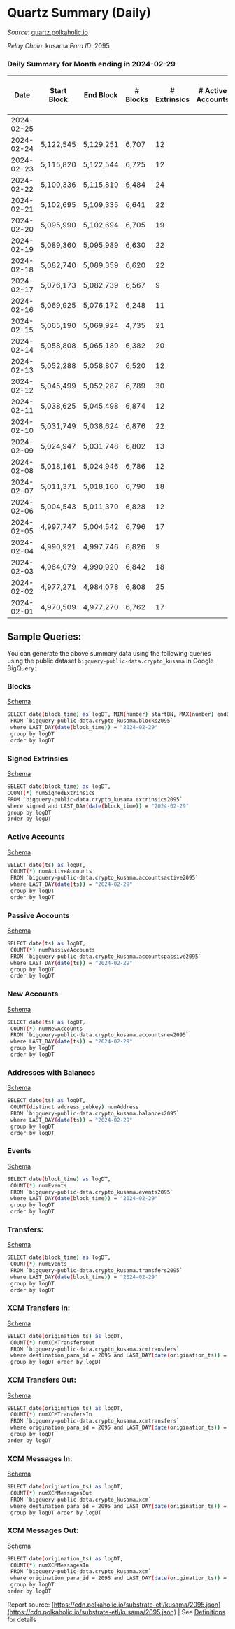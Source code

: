 # Quartz Summary (Daily)

_Source_: [quartz.polkaholic.io](https://quartz.polkaholic.io)

*Relay Chain*: kusama
*Para ID*: 2095



### Daily Summary for Month ending in 2024-02-29


| Date    | Start Block | End Block | # Blocks | # Extrinsics | # Active Accounts | # Passive Accounts | # New Accounts | # Addresses | # Events  | # Transfers ($USD) | # XCM Transfers In ($USD) | # XCM Transfers Out ($USD) | # XCM In | # XCM Out | Issues |
|---------|-------------|-----------|----------|--------------|-------------------|--------------------|----------------|-------------|-----------|--------------------|---------------------------|----------------------------|----------|-----------|--------|
| 2024-02-25 |  |  |  |  |  |  |  |  |  |   |   |   |  |  |  |
| 2024-02-24 | 5,122,545 | 5,129,251 | 6,707 | 12 |  |  |  | 80,014 | 16,366 | 701 ($1,833.93) |   |   |  |  |  |
| 2024-02-23 | 5,115,820 | 5,122,544 | 6,725 | 12 |  |  |  | 80,013 | 16,412 | 699 ($151.88) |   |   |  |  |  |
| 2024-02-22 | 5,109,336 | 5,115,819 | 6,484 | 24 |  |  |  | 80,011 | 15,954 | 698 ($115.53) |   |   |  |  |  |
| 2024-02-21 | 5,102,695 | 5,109,335 | 6,641 | 22 |  |  |  | 80,011 | 16,281 | 702 ($400.54) |   |   |  |  |  |
| 2024-02-20 | 5,095,990 | 5,102,694 | 6,705 | 19 |  |  |  | 80,010 | 16,390 | 698 ($943.92) |   |   |  |  |  |
| 2024-02-19 | 5,089,360 | 5,095,989 | 6,630 | 22 |  |  |  | 80,011 | 16,240 | 694 ($498.94) |   |   |  |  |  |
| 2024-02-18 | 5,082,740 | 5,089,359 | 6,620 | 22 |  |  |  | 80,010 | 16,227 | 697 ($525.23) |   |   |  |  |  |
| 2024-02-17 | 5,076,173 | 5,082,739 | 6,567 | 9 |  |  |  | 80,007 | 16,028 | 689 ($110.41) |   |   |  |  |  |
| 2024-02-16 | 5,069,925 | 5,076,172 | 6,248 | 11 |  |  |  | 80,007 | 15,346 | 687 ($110.36) |   |   |  |  |  |
| 2024-02-15 | 5,065,190 | 5,069,924 | 4,735 | 21 |  |  |  | 80,007 | 12,213 | 694 ($786.09) |   |   |  |  |  |
| 2024-02-14 | 5,058,808 | 5,065,189 | 6,382 | 20 |  |  |  | 80,006 | 15,681 | 688 ($214.08) |   |   |  |  |  |
| 2024-02-13 | 5,052,288 | 5,058,807 | 6,520 | 12 |  |  |  | 80,006 | 15,918 | 682 ($172.50) |   |   |  |  |  |
| 2024-02-12 | 5,045,499 | 5,052,287 | 6,789 | 30 |  |  |  | 80,005 | 16,604 | 686 ($422.47) |   |   |  |  |  |
| 2024-02-11 | 5,038,625 | 5,045,498 | 6,874 | 12 |  |  |  | 80,002 | 16,667 | 679 ($109.93) |   |   |  |  |  |
| 2024-02-10 | 5,031,749 | 5,038,624 | 6,876 | 22 |  |  |  | 80,002 | 16,735 | 691 ($332.71) |   |   |  |  |  |
| 2024-02-09 | 5,024,947 | 5,031,748 | 6,802 | 13 |  |  |  | 80,002 | 16,510 | 680 ($229.28) |   |   |  |  |  |
| 2024-02-08 | 5,018,161 | 5,024,946 | 6,786 | 12 |  |  |  | 80,001 | 16,471 | 679 ($109.92) |   |   |  |  |  |
| 2024-02-07 | 5,011,371 | 5,018,160 | 6,790 | 18 |  |  |  | 80,000 | 16,521 | 682 ($126.36) |   |   |  |  |  |
| 2024-02-06 | 5,004,543 | 5,011,370 | 6,828 | 12 |  |  |  | 80,000 | 16,556 | 678 ($160.26) |   |   |  |  |  |
| 2024-02-05 | 4,997,747 | 5,004,542 | 6,796 | 17 |  |  |  | 79,999 | 16,533 | 684 ($232.48) | 2 ($23.98) |   |  |  |  |
| 2024-02-04 | 4,990,921 | 4,997,746 | 6,826 | 9 |  |  |  | 79,998 | 16,524 | 675 ($118.02) |   | 1  |  |  |  |
| 2024-02-03 | 4,984,079 | 4,990,920 | 6,842 | 18 |  |  |  | 79,998 | 16,632 | 681 ($140.61) | 1 ($12.86) | 4  |  |  |  |
| 2024-02-02 | 4,977,271 | 4,984,078 | 6,808 | 25 |  |  |  | 79,998 | 16,593 | 673 ($94.86) |   |   |  |  |  |
| 2024-02-01 | 4,970,509 | 4,977,270 | 6,762 | 17 |  |  |  | 79,998 | 16,427 | 671 ($138.58) |   | 1  |  | 1 |  |

## Sample Queries:
You can generate the above summary data using the following queries using the public dataset `bigquery-public-data.crypto_kusama` in Google BigQuery:


### Blocks 

[Schema](https://github.com/colorfulnotion/substrate-etl/blob/main/schema/blocks.json)

```bash
SELECT date(block_time) as logDT, MIN(number) startBN, MAX(number) endBN, COUNT(*) numBlocks 
 FROM `bigquery-public-data.crypto_kusama.blocks2095`  
 where LAST_DAY(date(block_time)) = "2024-02-29" 
 group by logDT 
 order by logDT
```

### Signed Extrinsics 

[Schema](https://github.com/colorfulnotion/substrate-etl/blob/main/schema/extrinsics.json)

```bash
SELECT date(block_time) as logDT, 
COUNT(*) numSignedExtrinsics 
FROM `bigquery-public-data.crypto_kusama.extrinsics2095`  
where signed and LAST_DAY(date(block_time)) = "2024-02-29" 
group by logDT 
order by logDT
```

### Active Accounts 

[Schema](https://github.com/colorfulnotion/substrate-etl/blob/main/schema/accountsactive.json)

```bash
SELECT date(ts) as logDT, 
 COUNT(*) numActiveAccounts 
 FROM `bigquery-public-data.crypto_kusama.accountsactive2095` 
 where LAST_DAY(date(ts)) = "2024-02-29" 
 group by logDT 
 order by logDT
```

### Passive Accounts 

[Schema](https://github.com/colorfulnotion/substrate-etl/blob/main/schema/accountspassive.json)

```bash
SELECT date(ts) as logDT, 
 COUNT(*) numPassiveAccounts 
 FROM `bigquery-public-data.crypto_kusama.accountspassive2095` 
 where LAST_DAY(date(ts)) = "2024-02-29" 
 group by logDT 
 order by logDT
```

### New Accounts 

[Schema](https://github.com/colorfulnotion/substrate-etl/blob/main/schema/accountsnew.json)

```bash
SELECT date(ts) as logDT, 
 COUNT(*) numNewAccounts 
 FROM `bigquery-public-data.crypto_kusama.accountsnew2095` 
 where LAST_DAY(date(ts)) = "2024-02-29" 
 group by logDT
 order by logDT
```

### Addresses with Balances 

[Schema](https://github.com/colorfulnotion/substrate-etl/blob/main/schema/balances.json)

```bash
SELECT date(ts) as logDT,
 COUNT(distinct address_pubkey) numAddress 
 FROM `bigquery-public-data.crypto_kusama.balances2095` 
 where LAST_DAY(date(ts)) = "2024-02-29" 
 group by logDT 
 order by logDT
```

### Events 

[Schema](https://github.com/colorfulnotion/substrate-etl/blob/main/schema/events.json)

```bash
SELECT date(block_time) as logDT, 
 COUNT(*) numEvents 
 FROM `bigquery-public-data.crypto_kusama.events2095` 
 where LAST_DAY(date(block_time)) = "2024-02-29" 
 group by logDT 
 order by logDT
```

### Transfers:

[Schema](https://github.com/colorfulnotion/substrate-etl/blob/main/schema/transfers.json)

```bash
SELECT date(block_time) as logDT, 
 COUNT(*) numEvents 
 FROM `bigquery-public-data.crypto_kusama.transfers2095` 
 where LAST_DAY(date(block_time)) = "2024-02-29" 
 group by logDT 
 order by logDT
```

### XCM Transfers In: 

[Schema](https://github.com/colorfulnotion/substrate-etl/blob/main/schema/xcmtransfers.json)

```bash
SELECT date(origination_ts) as logDT, 
 COUNT(*) numXCMTransfersOut 
 FROM `bigquery-public-data.crypto_kusama.xcmtransfers` 
 where destination_para_id = 2095 and LAST_DAY(date(origination_ts)) = "2024-02-29" 
 group by logDT order by logDT
```

### XCM Transfers Out: 

[Schema](https://github.com/colorfulnotion/substrate-etl/blob/main/schema/xcmtransfers.json)

```bash
SELECT date(origination_ts) as logDT, 
 COUNT(*) numXCMTransfersIn 
 FROM `bigquery-public-data.crypto_kusama.xcmtransfers` 
 where origination_para_id = 2095 and LAST_DAY(date(origination_ts)) = "2024-02-29" 
 group by logDT 
order by logDT
```

### XCM Messages In: 

[Schema](https://github.com/colorfulnotion/substrate-etl/blob/main/schema/xcm.json)

```bash
SELECT date(origination_ts) as logDT, 
 COUNT(*) numXCMMessagesOut 
 FROM `bigquery-public-data.crypto_kusama.xcm` 
 where destination_para_id = 2095 and LAST_DAY(date(origination_ts)) = "2024-02-29" 
 group by logDT order by logDT
```

### XCM Messages Out: 

[Schema](https://github.com/colorfulnotion/substrate-etl/blob/main/schema/xcm.json)

```bash
SELECT date(origination_ts) as logDT, 
 COUNT(*) numXCMMessagesIn 
 FROM `bigquery-public-data.crypto_kusama.xcm` 
 where origination_para_id = 2095 and LAST_DAY(date(origination_ts)) = "2024-02-29" 
 group by logDT 
order by logDT
```


Report source: [https://cdn.polkaholic.io/substrate-etl/kusama/2095.json](https://cdn.polkaholic.io/substrate-etl/kusama/2095.json) | See [Definitions](/DEFINITIONS.md) for details
